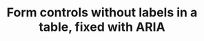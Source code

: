 ---
title: "Form controls without labels in a table, fixed with ARIA"
compatibility:
  Keyboard only:
    status: ??
    date: 2018-??-??
  NVDA:
    2018.1 + FF Quantum 59.0.2:
      status: ??
      date: 2018-??-??
  JAWS:
    2019.1 + FF 63.7.3:
      status: ??
      date: 2019-??-??
    2018.3 + IE 11:
      status: ??
      date: 2018-??-??
    2018.3 + FF ESR 52.7.3:
      status: ??
      date: 2018-??-??
---